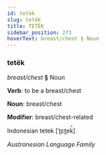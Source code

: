 ```yaml
---
id: tetëk
slug: tetëk
title: TETËK
sidebar_position: 273
hoverText: breast/chest § Noun
---
```


### tetëk

*breast/chest* **§** Noun

**Verb**: to be a breast/chest

**Noun**: breast/chest

**Modifier**: breast/chest-related

Indonesian tetek  [ˈt̪ɛt̪ek̚]

*Austronesian Language Family*